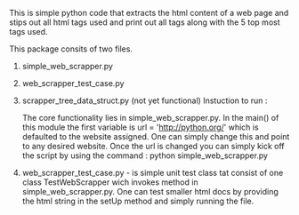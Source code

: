 
This is simple python code that extracts the html content of a web page and stips out all html tags used 
and print out all tags along with the 5 top most tags used.

This package consits of two files.
1. simple_web_scrapper.py
2. web_scrapper_test_case.py
3. scrapper_tree_data_struct.py (not yet functional)
Instuction to run :

     The core functionality lies in simple_web_scrapper.py. In the main() of this module the first variable is 
 url = 'http://python.org/' which is defaulted to the website assigned. One can simply change this and 
 point to any desired website. Once the url is changed you can simply kick off the script by using the command :
 python simple_web_scrapper.py
 
 
2. web_scrapper_test_case.py - is simple unit test class tat consist of one class TestWebScrapper wich invokes method in 
simple_web_scrapper.py. One can test smaller html docs by providing the html string in the setUp method
and simply running the file.


